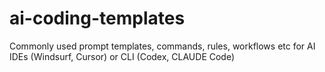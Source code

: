 # ai-coding-templates
Commonly used prompt templates, commands, rules, workflows etc for AI IDEs (Windsurf, Cursor) or CLI (Codex, CLAUDE Code)
